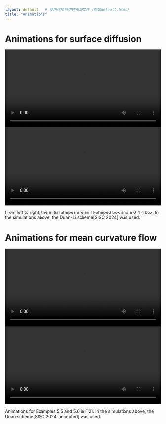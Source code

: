 ```yaml
---
layout: default   # 使用你项目中的布局文件（例如default.html）
title: "Animations"
---
```


# Animations for surface diffusion


<video style="width: 100%; max-width: 600px;" controls>
  <source src="https://raw.githubusercontent.com/Bp-DUAN/Animation_GFs/main/SDF_H_cross.mp4" type="video/mp4">
</video>


<video style="width: 100%; max-width: 600px;" controls>
  <source src="https://raw.githubusercontent.com/Bp-DUAN/Animation_GFs/main/SDF_Box_1_1_6.mp4" type="video/mp4">
</video>


<p> From left to right, the initial shapes are an H-shaped box and a 6-1-1 box. In the simulations above, the Duan-Li scheme[SISC 2024] was used. </p>


# Animations for mean curvature flow

<video style="width: 100%; max-width: 600px;" controls>
  <source src="https://raw.githubusercontent.com/Bp-DUAN/Animation_GFs/main/Torrus_1_06.mp4" type="video/mp4">
</video>


<video style="width: 100%; max-width: 600px;" controls>
  <source src="https://raw.githubusercontent.com/Bp-DUAN/Animation_GFs/main/Torrus_1_07.mp4" type="video/mp4">
</video>

<p>  Animations for Examples 5.5 and 5.6 in [12]. In the simulations above, the Duan scheme[SISC 2024-accepted] was used. </p>